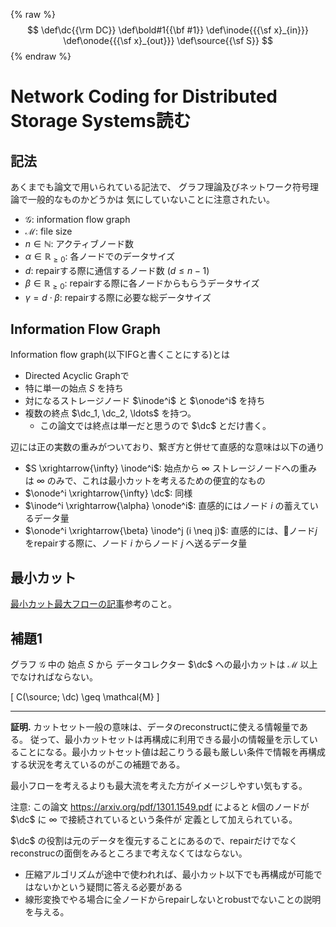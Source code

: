 {% raw %}
$$
   \def\dc{{\rm DC}}
   \def\bold#1{{\bf #1}}
   \def\inode{{{\sf x}_{in}}}
   \def\onode{{{\sf x}_{out}}}
   \def\source{{\sf S}}
$$
{% endraw %}   

# Network Coding for Distributed Storage Systems読む

## 記法
あくまでも論文で用いられている記法で、
グラフ理論及びネットワーク符号理論で一般的なものかどうかは
気にしていないことに注意されたい。
+ $\mathcal{G}$: information flow graph
+ $\mathcal{M}$: file size
+ $n \in \mathbb{N}$: アクティブノード数
+ $\alpha \in \mathbb{R}_{\geq 0}$: 各ノードでのデータサイズ
+ $d$: repairする際に通信するノード数 $(d \leq n-1)$
+ $\beta \in \mathbb{R}_{\geq 0}$: repairする際に各ノードからもらうデータサイズ
+ $\gamma = d \cdot \beta$: repairする際に必要な総データサイズ

## Information Flow Graph
Information flow graph(以下IFGと書くことにする)とは
+ Directed Acyclic Graphで
+ 特に単一の始点 $S$ を持ち
+ 対になるストレージノード $\inode^i$ と $\onode^i$ を持ち
+ 複数の終点 $\dc_1, \dc_2, \ldots$ を持つ。
    + この論文では終点は単一だと思うので $\dc$ とだけ書く。

辺には正の実数の重みがついており、繋ぎ方と併せて直感的な意味は以下の通り
+ $S \xrightarrow{\infty} \inode^i$: 始点から $\infty$ ストレージノードへの重みは $\infty$ のみで、これは最小カットを考えるための便宜的なもの
+ $\onode^i \xrightarrow{\infty} \dc$: 同様
+ $\inode^i \xrightarrow{\alpha} \onode^i$: 直感的にはノード $i$ の蓄えているデータ量
+ $\onode^i \xrightarrow{\beta} \inode^j (i \neq j)$: 直感的には、ノード$j$をrepairする際に、ノード $i$ からノード $j$ へ送るデータ量

## 最小カット
[最小カット最大フローの記事](./mincutmaxflow)参考のこと。

## 補題1
グラフ $\mathcal{G}$ 中の
始点 $S$ から データコレクター $\dc$ への最小カットは
$\mathcal{M}$ 以上でなければならない。

\[
C(\source; \dc) \geq \mathcal{M}
\]

---
<b>証明.</b>
カットセット一般の意味は、データのreconstructに使える情報量である。
従って、最小カットセットは再構成に利用できる最小の情報量を示していることになる。最小カットセット値は起こりうる最も厳しい条件で情報を再構成する状況を考えているのがこの補題である。

最小フローを考えるよりも最大流を考えた方がイメージしやすい気もする。

注意:
この論文 https://arxiv.org/pdf/1301.1549.pdf によると
$k$個のノードが $\dc$ に $\infty$ で接続されているという条件が
定義として加えられている。

$\dc$ の役割は元のデータを復元することにあるので、repairだけでなくreconstrucの面倒をみるところまで考えなくてはならない。

+ 圧縮アルゴリズムが途中で使われれば、最小カット以下でも再構成が可能ではないかという疑問に答える必要がある
+ 線形変換でやる場合に全ノードからrepairしないとrobustでないことの説明を与える。
